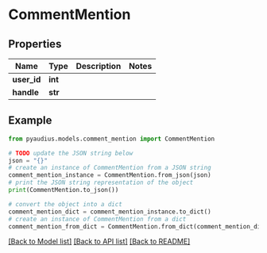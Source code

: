 # CommentMention


## Properties

Name | Type | Description | Notes
------------ | ------------- | ------------- | -------------
**user_id** | **int** |  | 
**handle** | **str** |  | 

## Example

```python
from pyaudius.models.comment_mention import CommentMention

# TODO update the JSON string below
json = "{}"
# create an instance of CommentMention from a JSON string
comment_mention_instance = CommentMention.from_json(json)
# print the JSON string representation of the object
print(CommentMention.to_json())

# convert the object into a dict
comment_mention_dict = comment_mention_instance.to_dict()
# create an instance of CommentMention from a dict
comment_mention_from_dict = CommentMention.from_dict(comment_mention_dict)
```
[[Back to Model list]](../README.md#documentation-for-models) [[Back to API list]](../README.md#documentation-for-api-endpoints) [[Back to README]](../README.md)



